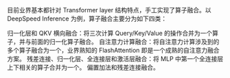 



目前业界基本都针对 Transformer layer 结构特点，手工实现了算子融合。以 DeepSpeed Inference 为例，算子融合主要分为如下四类：

归一化层和 QKV 横向融合：将三次计算 Query/Key/Value 的操作合并为一个算子，并与前面的归一化算子融合。
自注意力计算融合：将自注意力计算涉及到的多个算子融合为一个，业界熟知的 FlashAttention 即是一个成熟的自注意力融合方案。
残差连接、归一化层、全连接层和激活层融合：将 MLP 中第一个全连接层上下相关的算子合并为一个。
偏置加法和残差连接融合。



